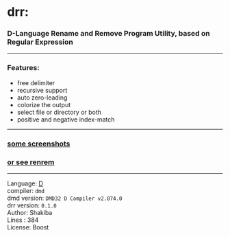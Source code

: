 

# drr:
### D-Language Rename and Remove Program Utility, based on Regular Expression

---

### Features:
- free delimiter
- recursive support
- auto zero-leading
- colorize the output
- select file or directory or both
- positive and negative index-match

---

### [some screenshots](https://github.com/k-five/drr/tree/master/screenshot)
### [or see renrem](https://github.com/k-five/renrem)

---

Language: [D](https://dlang.org)  
compiler: `dmd`  
dmd version: `DMD32 D Compiler v2.074.0`  
drr version: `0.1.0`  
Author: Shakiba  
Lines : 384  
License: Boost  